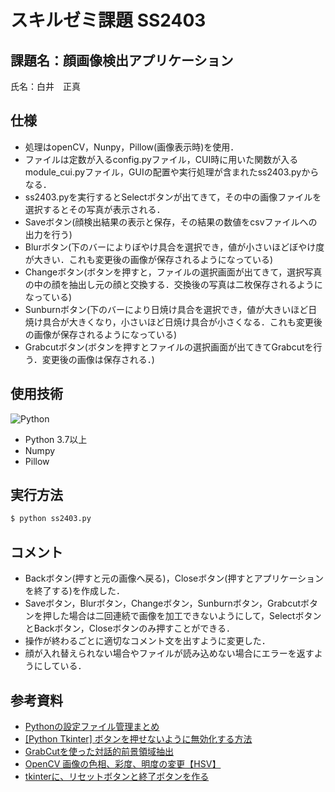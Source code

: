 # スキルゼミ課題 SS2403
## 課題名：顔画像検出アプリケーション
氏名：白井　正真

## 仕様
- 処理はopenCV，Nunpy，Pillow(画像表示時)を使用．
- ファイルは定数が入るconfig.pyファイル，CUI時に用いた関数が入るmodule_cui.pyファイル，GUIの配置や実行処理が含まれたss2403.pyからなる．
- ss2403.pyを実行するとSelectボタンが出てきて，その中の画像ファイルを選択するとその写真が表示される．
- Saveボタン(顔検出結果の表示と保存，その結果の数値をcsvファイルへの出力を行う)
- Blurボタン(下のバーによりぼやけ具合を選択でき，値が小さいほどぼやけ度が大きい．これも変更後の画像が保存されるようになっている)
- Changeボタン(ボタンを押すと，ファイルの選択画面が出てきて，選択写真の中の顔を抽出し元の顔と交換する．交換後の写真は二枚保存されるようになっている)
- Sunburnボタン(下のバーにより日焼け具合を選択でき，値が大きいほど日焼け具合が大きくなり，小さいほど日焼け具合が小さくなる．これも変更後の画像が保存されるようになっている)
- Grabcutボタン(ボタンを押すとファイルの選択画面が出てきてGrabcutを行う．変更後の画像は保存される．)

## 使用技術
![Python](https://img.shields.io/badge/Python-3776AB?style=for-the-badge&logo=python&logoColor=white)

- Python 3.7以上
- Numpy
- Pillow

## 実行方法
```bash
$ python ss2403.py
```

## コメント
- Backボタン(押すと元の画像へ戻る)，Closeボタン(押すとアプリケーションを終了する)を作成した．
- Saveボタン，Blurボタン，Changeボタン，Sunburnボタン，Grabcutボタンを押した場合は二回連続で画像を加工できないようにして，SelectボタンとBackボタン，Closeボタンのみ押すことができる．
- 操作が終わるごとに適切なコメント文を出すように変更した．
- 顔が入れ替えられない場合やファイルが読み込めない場合にエラーを返すようにしている．

## 参考資料
- [Pythonの設定ファイル管理まとめ](https://kodocode.net/python-begin-settings/#:~:text=%E4%BD%BF%E3%81%84%E6%96%B9%E3%81%AF%E7%B0%A1%E5%8D%98%E3%81%A7%E3%81%99%E3%80%82%20%E4%BD%9C%E6%88%90%E3%81%99%E3%82%8BPython%E3%83%97%E3%83%AD%E3%82%B0%E3%83%A9%E3%83%A0%E3%81%A8%E5%90%8C%E3%81%98%E3%83%87%E3%82%A3%E3%83%AC%E3%82%AF%E3%83%88%E3%83%AA%E3%81%AB%E3%80%81%E3%83%95%E3%82%A1%E3%82%A4%E3%83%AB%E5%90%8D%E3%80%8Csettings.py%E3%80%8D%E3%81%AE%E8%A8%AD%E5%AE%9A%E3%83%95%E3%82%A1%E3%82%A4%E3%83%AB%E3%82%92%E7%BD%AE%E3%81%8D%E3%81%BE%E3%81%99%E3%80%82%20%E3%81%82%E3%81%A8%E3%81%AF,%E3%80%8Cimport%20settings%E3%80%8D%E3%81%A8%E5%86%92%E9%A0%AD%E3%81%AB%E8%A8%98%E8%BF%B0%E3%81%99%E3%82%8B%E3%81%A0%E3%81%91%E3%81%A7%E8%A8%AD%E5%AE%9A%E6%83%85%E5%A0%B1%E3%82%92%E8%AA%AD%E3%81%BF%E8%BE%BC%E3%82%80%E3%81%93%E3%81%A8%E3%81%8C%E3%81%A7%E3%81%8D%E3%81%BE%E3%81%99%20%28Python%E3%83%97%E3%83%AD%E3%82%B0%E3%83%A9%E3%83%A0%E3%81%AEimport%E3%81%AE%E4%BB%95%E7%B5%84%E3%81%BF%E3%82%92%E5%88%A9%E7%94%A8%E3%81%97%E3%81%A6%E3%81%84%E3%82%8B%29%E3%80%82)
- [[Python Tkinter] ボタンを押せないように無効化する方法](https://af-e.net/python-tkinter-button-disable/)
- [GrabCutを使った対話的前景領域抽出](https://labs.eecs.tottori-u.ac.jp/sd/Member/oyamada/OpenCV/html/py_tutorials/py_imgproc/py_grabcut/py_grabcut.html)
- [OpenCV 画像の色相、彩度、明度の変更【HSV】](https://sciencompass.com/machine-learning/opencv_rgb_hsv_change)
- [tkinterに、リセットボタンと終了ボタンを作る](https://program.kihituji8.com/tkinter%e3%81%ab%e3%80%81%e3%83%aa%e3%82%bb%e3%83%83%e3%83%88%e3%83%9c%e3%82%bf%e3%83%b3%e3%82%92%e4%bd%9c%e3%82%8b/)